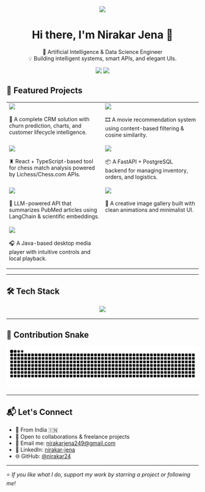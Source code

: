 <!-- Profile Typing Banner -->
<p align="center">
  <img src="https://readme-typing-svg.herokuapp.com?lines=AI+%26+Data+Science+Engineer;Python+%7C+Java+%7C+Full-Stack+Developer;Freelancer+%7C+ML+Explorer+%7C+API+Builder;Let's+Build+Something+Awesome+Together!&center=true&width=1000&height=60&color=F78C6C&size=24" />
</p>

<h1 align="center">Hi there, I'm Nirakar Jena 👋</h1>
<p align="center">
  🚀 Artificial Intelligence & Data Science Engineer <br/>
  💡 Building intelligent systems, smart APIs, and elegant UIs.
</p>

<p align="center">
  <a href="https://github.com/nirakar24"><img src="https://img.shields.io/github/followers/nirakar24?label=Follow&style=social" /></a>
  <a href="https://github.com/nirakar24?tab=repositories"><img src="https://img.shields.io/github/stars/nirakar24?label=Stars&style=social" /></a>
</p>

## 🚀 Featured Projects

<table>
  <tr>
    <td width="50%" valign="top">
      <a href="https://github.com/nirakar24/InsightSync2.0">
        <img src="https://github-readme-stats.vercel.app/api/pin/?username=nirakar24&repo=InsightSync2.0&theme=radical" />
      </a>
      <p>🔧 A complete CRM solution with churn prediction, charts, and customer lifecycle intelligence.</p>
    </td>
    <td width="50%" valign="top">
      <a href="https://github.com/nirakar24/Flixio_Recommendation_System">
        <img src="https://github-readme-stats.vercel.app/api/pin/?username=nirakar24&repo=Flixio_Recommendation_System&theme=radical" />
      </a>
      <p>🎞️ A movie recommendation system using content-based filtering & cosine similarity.</p>
    </td>
  </tr>
  <tr>
    <td valign="top">
      <a href="https://github.com/nirakar24/chess_review">
        <img src="https://github-readme-stats.vercel.app/api/pin/?username=nirakar24&repo=chess_review&theme=radical" />
      </a>
      <p>♜ React + TypeScript-based tool for chess match analysis powered by Lichess/Chess.com APIs.</p>
    </td>
    <td valign="top">
      <a href="https://github.com/nirakar24/Warehouse_Management_System_API">
        <img src="https://github-readme-stats.vercel.app/api/pin/?username=nirakar24&repo=Warehouse_Management_System_API&theme=radical" />
      </a>
      <p>📦 A FastAPI + PostgreSQL backend for managing inventory, orders, and logistics.</p>
    </td>
  </tr>
  <tr>
    <td valign="top">
      <a href="https://github.com/nirakar24/pubmed_llm_api">
        <img src="https://github-readme-stats.vercel.app/api/pin/?username=nirakar24&repo=pubmed_llm_api&theme=radical" />
      </a>
      <p>🧠 LLM-powered API that summarizes PubMed articles using LangChain & scientific embeddings.</p>
    </td>
    <td valign="top">
      <a href="https://github.com/nirakar24/Pixio">
        <img src="https://github-readme-stats.vercel.app/api/pin/?username=nirakar24&repo=Pixio&theme=radical" />
      </a>
      <p>🎨 A creative image gallery built with clean animations and minimalist UI.</p>
    </td>
  </tr>
  <tr>
    <td valign="top">
      <a href="https://github.com/nirakar24/MediaPlayer">
        <img src="https://github-readme-stats.vercel.app/api/pin/?username=nirakar24&repo=MediaPlayer&theme=radical" />
      </a>
      <p>🎧 A Java-based desktop media player with intuitive controls and local playback.</p>
    </td>
    <td></td>
  </tr>
</table>

---

## 🛠️ Tech Stack

<p align="center">
  <img src="https://skillicons.dev/icons?i=python,java,cpp,html,css,js,ts,react,tailwind,nextjs,flask,fastapi,postgres,mysql,git,vercel" />
</p>

---

## 🐍 Contribution Snake

<p align="center">
  <picture>
  <source media="(prefers-color-scheme: dark)" srcset="https://raw.githubusercontent.com/nirakar24/nirakar24/output/github-snake-dark.svg" />
  <source media="(prefers-color-scheme: light)" srcset="https://raw.githubusercontent.com/nirakar24/nirakar24/output/github-snake.svg" />
  <img alt="github-snake" src="https://raw.githubusercontent.com/nirakar24/nirakar24/output/github-snake.svg" />
</picture>
</p>

---

## 📬 Let's Connect

- 📍 From India 🇮🇳  
- 🤝 Open to collaborations & freelance projects  
- 📧 Email me: [nirakarjena249@gmail.com](mailto:nirakarjena249@gmail.com)
- 🔗 LinkedIn: [nirakar-jena](https://www.linkedin.com/in/nirakar-jena-ab12b518b/)  
- 🌐 GitHub: [@nirakar24](https://github.com/nirakar24)

---

⭐ *If you like what I do, support my work by starring a project or following me!*

